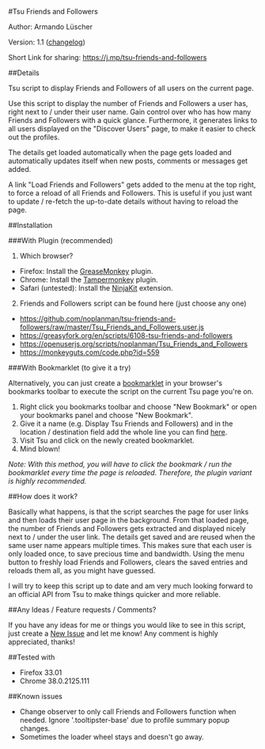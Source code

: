 #Tsu Friends and Followers

Author: Armando Lüscher

Version: 1.1 ([changelog](https://github.com/noplanman/tsu-friends-and-followers/blob/master/CHANGELOG.md))

Short Link for sharing: https://j.mp/tsu-friends-and-followers

##Details

Tsu script to display Friends and Followers of all users on the current page.

Use this script to display the number of Friends and Followers a user has, right next to / under their user name.
Gain control over who has how many Friends and Followers with a quick glance.
Furthermore, it generates links to all users displayed on the "Discover Users" page, to make it easier to check out the profiles.

The details get loaded automatically when the page gets loaded and automatically updates itself when new posts, comments or messages get added.

A link "Load Friends and Followers" gets added to the menu at the top right, to force a reload of all Friends and Followers. This is useful if you just want to update / re-fetch the up-to-date details without having to reload the page.


##Installation

###With Plugin (recommended)

1. Which browser?
- Firefox: Install the [GreaseMonkey](https://addons.mozilla.org/en-US/firefox/addon/greasemonkey/) plugin.
- Chrome: Install the [Tampermonkey](https://chrome.google.com/webstore/detail/tampermonkey/dhdgffkkebhmkfjojejmpbldmpobfkfo?hl=en) plugin.
- Safari (untested): Install the [NinjaKit](http://www.pimpmysafari.com/items/NinjaKit-GreaseKit-for-Safari/) extension.

2. Friends and Followers script can be found here (just choose any one)
- https://github.com/noplanman/tsu-friends-and-followers/raw/master/Tsu_Friends_and_Followers.user.js
- https://greasyfork.org/en/scripts/6108-tsu-friends-and-followers
- https://openuserjs.org/scripts/noplanman/Tsu_Friends_and_Followers
- https://monkeyguts.com/code.php?id=559

###With Bookmarklet (to give it a try)

Alternatively, you can just create a [bookmarklet](https://en.wikipedia.org/wiki/Bookmarklet) in your browser's bookmarks toolbar to execute the script on the current Tsu page you're on.

1. Right click you bookmarks toolbar and choose "New Bookmark" or open your bookmarks panel and choose "New Bookmark".
2. Give it a name (e.g. Display Tsu Friends and Followers) and in the location / destination field add the whole line you can find [here](https://github.com/noplanman/tsu-friends-and-followers/raw/master/Tsu_Friends_and_Followers_Bookmarklet.txt).
3. Visit Tsu and click on the newly created bookmarklet.
4. Mind blown!

*Note: With this method, you will have to click the bookmark / run the bookmarklet every time the page is reloaded. Therefore, the plugin variant is highly recommended.*


##How does it work?

Basically what happens, is that the script searches the page for user links and then loads their user page in the background. From that loaded page, the number of Friends and Followers gets extracted and displayed nicely next to / under the user link.
The details get saved and are reused when the same user name appears multiple times. This makes sure that each user is only loaded once, to save precious time and bandwidth. Using the menu button to freshly load Friends and Followers, clears the saved entries and reloads them all, as you might have guessed.

I will try to keep this script up to date and am very much looking forward to an official API from Tsu to make things quicker and more reliable.


##Any Ideas / Feature requests / Comments?

If you have any ideas for me or things you would like to see in this script, just create a [New Issue](https://github.com/noplanman/tsu-friends-and-followers/issues/new) and let me know!
Any comment is highly appreciated, thanks!


##Tested with

- Firefox 33.01
- Chrome 38.0.2125.111


##Known issues
- Change observer to only call Friends and Followers function when needed. Ignore '.tooltipster-base' due to profile summary popup changes.
- Sometimes the loader wheel stays and doesn't go away.